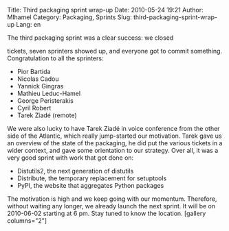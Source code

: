 Title: Third packaging sprint wrap-up
Date: 2010-05-24 19:21
Author: Mlhamel
Category: Packaging, Sprints
Slug: third-packaging-sprint-wrap-up
Lang: en

<!--:en-->The third packaging sprint was a clear success: we closed
tickets, seven sprinters showed up, and everyone got to commit
something. Congratulation to all the sprinters:

-   Pior Bartida
-   Nicolas Cadou
-   Yannick Gingras
-   Mathieu Leduc-Hamel
-   George Peristerakis
-   Cyril Robert
-   Tarek Ziadé (remote)

We were also lucky to have Tarek Ziadé in voice conference from the
other side of the Atlantic, which really jump-started our motivation.
Tarek gave us an overview of the state of the packaging, he did put the
various tickets in a wider context, and gave some orientation to our
strategy. Over all, it was a very good sprint with work that got done
on:

-   Distutils2, the next generation of distutils
-   Distribute, the temporary replacement for setuptools
-   PyPI, the website that aggregates Python packages

The motivation is high and we keep going with our momentum. Therefore,
without waiting any longer, we already launch the next sprint. It will
be on 2010-06-02 starting at 6 pm. Stay tuned to know the location.
[gallery columns="2"]
